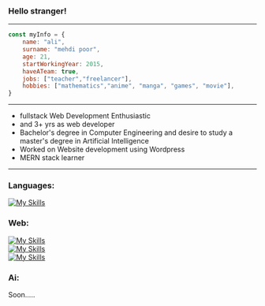 ### Hello stranger!
_________________________________________________________________________________________________________________________________________________________________________

```javascript
const myInfo = {
    name: "ali",
    surname: "mehdi poor",
    age: 21,
    startWorkingYear: 2015,
    haveATeam: true,
    jobs: ["teacher","freelancer"],
    hobbies: ["mathematics","anime", "manga", "games", "movie"],
}
```

_________________________________________________________________________________________________________________________________________________________________________

- fullstack Web Development Enthusiastic
- and 3+ yrs as web developer
- Bachelor's degree in Computer Engineering and desire to study a master's degree in Artificial Intelligence
- Worked on Website development using Wordpress
- MERN stack learner
_________________________________________________________________________________________________________________________________________________________________________

### Languages:

[![My Skills](https://skillicons.dev/icons?i=js,php,py&theme=light)](https://github.com/Ali-mehdi-poor)


### Web:
[![My Skills](https://skillicons.dev/icons?i=html,css,bootstrap,tailwind,jquery&theme=light)](https://github.com/Ali-mehdi-poor) <br />
[![My Skills](https://skillicons.dev/icons?i=mongodb,express,react,nodejs,nextjs&theme=light)](https://github.com/Ali-mehdi-poor) <br />
[![My Skills](https://skillicons.dev/icons?i=wordpress,mysql&theme=light)](https://github.com/Ali-mehdi-poor) <br />

### Ai:

Soon.....


